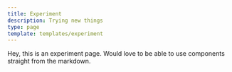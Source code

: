 ```yaml
---
title: Experiment
description: Trying new things
type: page
template: templates/experiment
---
```


Hey, this is an experiment page. Would love to be able to use components straight from the markdown.
